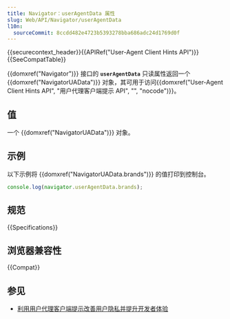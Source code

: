 ```yaml
---
title: Navigator：userAgentData 属性
slug: Web/API/Navigator/userAgentData
l10n:
  sourceCommit: 8ccdd482e4723b5393278bba686adc24d1769d0f
---
```


{{securecontext_header}}{{APIRef("User-Agent Client Hints API")}}{{SeeCompatTable}}

{{domxref("Navigator")}} 接口的 **`userAgentData`** 只读属性返回一个 {{domxref("NavigatorUAData")}} 对象，其可用于访问{{domxref("User-Agent Client Hints API", "用户代理客户端提示 API", "", "nocode")}}。

## 值

一个 {{domxref("NavigatorUAData")}} 对象。

## 示例

以下示例将 {{domxref("NavigatorUAData.brands")}} 的值打印到控制台。

```js
console.log(navigator.userAgentData.brands);
```

## 规范

{{Specifications}}

## 浏览器兼容性

{{Compat}}

## 参见

- [利用用户代理客户端提示改善用户隐私并提升开发者体验](https://developer.chrome.google.cn/docs/privacy-security/user-agent-client-hints?hl=zh-cn)
